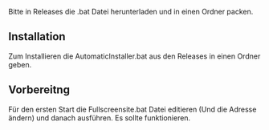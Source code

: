 Bitte in Releases die .bat Datei herunterladen und in einen Ordner packen.
## Installation
Zum Installieren die AutomaticInstaller.bat aus den Releases in einen Ordner geben.
## Vorbereitng
Für den ersten Start die Fullscreensite.bat Datei editieren (Und die Adresse ändern) und danach ausführen.
Es sollte funktionieren.
